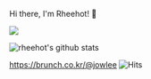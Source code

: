 Hi there, I'm Rheehot! 👋

![](https://komarev.com/ghpvc/?username=your-github-username&color=blue)

![rheehot's github stats](https://github-readme-stats.vercel.app/api?username=rheehot&show_icons=true&theme=radical)

https://brunch.co.kr/@jowlee ![Hits](https://hits.seeyoufarm.com/api/count/incr/badge.svg?url=https://brunch.co.kr/@jowlee)
